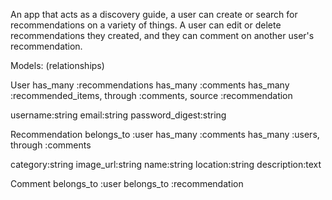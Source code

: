 An app that acts as a discovery guide, a user can create or search for recommendations on a variety of things. A user can edit or delete recommendations they created, and they can comment on another user's recommendation.

Models: (relationships)

User
  has_many :recommendations
  has_many :comments
  has_many :recommended_items, through :comments, source :recommendation

  username:string
  email:string
  password_digest:string

Recommendation
    belongs_to :user
    has_many :comments
    has_many :users, through :comments

  category:string
  image_url:string
  name:string
  location:string
  description:text

Comment
  belongs_to :user
  belongs_to :recommendation
